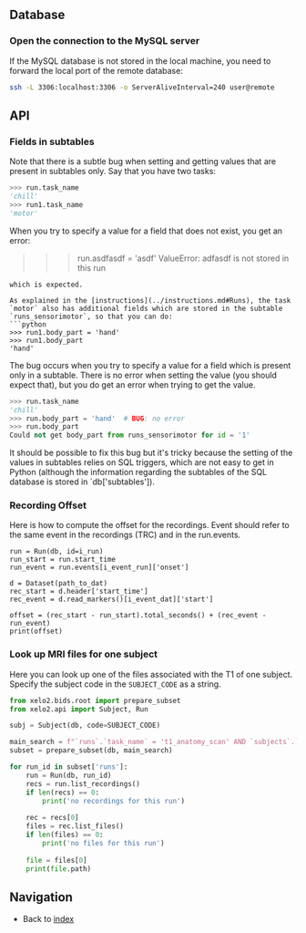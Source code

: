 ## Database

### Open the connection to the MySQL server

If the MySQL database is not stored in the local machine, you need to forward the local port of the remote database:

```bash
ssh -L 3306:localhost:3306 -o ServerAliveInterval=240 user@remote
```

## API

### Fields in subtables
Note that there is a subtle bug when setting and getting values that are present in subtables only.
Say that you have two tasks:
```python
>>> run.task_name
'chill'
>>> run1.task_name
'motor'
```
When you try to specify a value for a field that does not exist, you get an error:
>>> run.asdfasdf = 'asdf'
ValueError: adfasdf is not stored in this run
```
which is expected.

As explained in the [instructions](../instructions.md#Runs), the task `motor` also has additional fields which are stored in the subtable `runs_sensorimotor`, so that you can do:
```python
>>> run1.body_part = 'hand'
>>> run1.body_part
'hand'
```
The bug occurs when you try to specify a value for a field which is present only in a subtable. 
There is no error when setting the value (you should expect that), but you do get an error when trying to get the value.
```python
>>> run.task_name
'chill'
>>> run.body_part = 'hand'  # BUG: no error
>>> run.body_part
Could not get body_part from runs_sensorimotor for id = '1'
```
It should be possible to fix this bug but it's tricky because the setting of the values in subtables relies on SQL triggers, which are not easy to get in Python (although the information regarding the subtables of the SQL database is stored in `db['subtables']).

### Recording Offset
Here is how to compute the offset for the recordings. 
Event should refer to the same event in the recordings (TRC) and in the run.events.

```python3
run = Run(db, id=i_run)
run_start = run.start_time
run_event = run.events[i_event_run]['onset']

d = Dataset(path_to_dat)
rec_start = d.header['start_time']
rec_event = d.read_markers()[i_event_dat]['start']

offset = (rec_start - run_start).total_seconds() + (rec_event - run_event)
print(offset)
```

### Look up MRI files for one subject
Here you can look up one of the files associated with the T1 of one subject. 
Specify the subject code in the `SUBJECT_CODE` as a string.

```python
from xelo2.bids.root import prepare_subset
from xelo2.api import Subject, Run

subj = Subject(db, code=SUBJECT_CODE)

main_search = f"`runs`.`task_name` = 't1_anatomy_scan' AND `subjects`.`id` = {subj.id}"
subset = prepare_subset(db, main_search)

for run_id in subset['runs']:
    run = Run(db, run_id)
    recs = run.list_recordings()
    if len(recs) == 0:
        print('no recordings for this run')
        
    rec = recs[0]
    files = rec.list_files()
    if len(files) == 0:
        print('no files for this run')
    
    file = files[0]
    print(file.path)
```


## Navigation
  - Back to [index](index.md)

